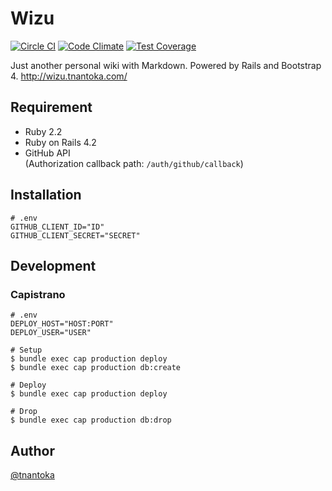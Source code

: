 # Wizu 

[![Circle CI](https://circleci.com/gh/tnantoka/wizu.svg?style=svg)](https://circleci.com/gh/tnantoka/wizu)
[![Code Climate](https://codeclimate.com/github/tnantoka/wizu/badges/gpa.svg)](https://codeclimate.com/github/tnantoka/wizu)
[![Test Coverage](https://codeclimate.com/github/tnantoka/wizu/badges/coverage.svg)](https://codeclimate.com/github/tnantoka/wizu/coverage)

Just another personal wiki with Markdown. Powered by Rails and Bootstrap 4.
http://wizu.tnantoka.com/

## Requirement

- Ruby 2.2
- Ruby on Rails 4.2
- GitHub API  
  (Authorization callback path: `/auth/github/callback`)

## Installation

```
# .env
GITHUB_CLIENT_ID="ID"
GITHUB_CLIENT_SECRET="SECRET"
```

## Development

### Capistrano

```
# .env
DEPLOY_HOST="HOST:PORT"
DEPLOY_USER="USER"

# Setup
$ bundle exec cap production deploy
$ bundle exec cap production db:create

# Deploy
$ bundle exec cap production deploy

# Drop
$ bundle exec cap production db:drop
```

## Author

[@tnantoka](https://twitter.com/tnantoka)

